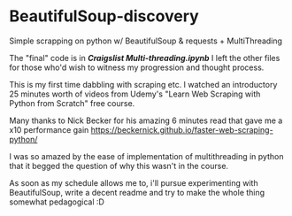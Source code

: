 # BeautifulSoup-discovery
Simple scrapping on python w/ BeautifulSoup &amp; requests + MultiThreading



The "final" code is in ***Craigslist Multi-threading.ipynb***
I left the other files for those who'd wish to witness my progression and thought process.

This is my first time dabbling with scraping etc. I watched an introductory 25 minutes worth of videos from Udemy's "Learn Web Scraping with Python from Scratch" free course.

Many thanks to Nick Becker for his amazing 6 minutes read that gave me a x10 performance gain
https://beckernick.github.io/faster-web-scraping-python/

I was so amazed by the ease of implementation of multithreading in python that it begged the question of why this wasn't in the course.

As soon as my schedule allows me to, i'll pursue experimenting with BeautifulSoup, write a decent readme and try to make the whole thing somewhat pedagogical :D
